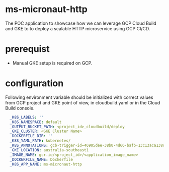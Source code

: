# ms-micronaut-http

The POC application to showcase how we can leverage GCP Cloud Build and GKE to to deploy a scalable HTTP microservice using GCP CI/CD.

# prerequist
- Manual GKE setup is required on GCP.

# configuration

Following environment variable should be initialized with correct values from GCP project and GKE point of view, in cloudbuild.yaml or in the Cloud Build console.

```yaml
  _K8S_LABELS: ''
  _K8S_NAMESPACE: default
  _OUTPUT_BUCKET_PATH: <project_id>_cloudbuild/deploy
  _GKE_CLUSTER: <GKE Cluster Name>
  _DOCKERFILE_DIR: ''
  _K8S_YAML_PATH: kubernetes/
  _K8S_ANNOTATIONS: gcb-trigger-id=46905dee-38b0-4d66-bafb-13c13aca138d
  _GKE_LOCATION: australia-southeast1
  _IMAGE_NAME: gcr.io/<project_id>/<application_image_name>
  _DOCKERFILE_NAME: Dockerfile
  _K8S_APP_NAME: ms-micronaut-http
```
